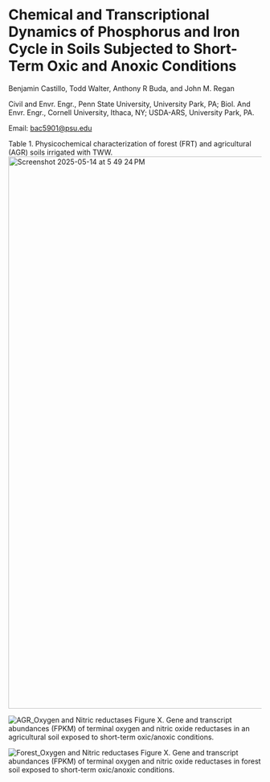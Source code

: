 # Chemical and Transcriptional Dynamics of Phosphorus and Iron Cycle in Soils Subjected to Short-Term Oxic and Anoxic Conditions #

Benjamin Castillo, Todd Walter, Anthony R Buda, and John M. Regan
 
Civil and Envr. Engr., Penn State University, University Park, PA; Biol. And Envr. Engr., Cornell University, Ithaca, NY; USDA-ARS, University Park, PA.

Email: bac5901@psu.edu


Table 1. Physicochemical characterization of forest (FRT) and agricultural (AGR) soils irrigated with TWW.
<img width="1098" alt="Screenshot 2025-05-14 at 5 49 24 PM" src="https://github.com/user-attachments/assets/38e70dea-7e20-4595-9344-f8603d9bd8c4" />


![AGR_Oxygen and Nitric reductases](https://github.com/user-attachments/assets/8bc1ee40-6814-4ab7-bd94-4ffd2ea524ff)
Figure X. Gene and transcript abundances (FPKM) of terminal oxygen and nitric oxide reductases in an agricultural soil exposed to short-term oxic/anoxic conditions.



![Forest_Oxygen and Nitric reductases](https://github.com/user-attachments/assets/2c162bb3-34a3-4e86-affc-c690e6d06cda)
Figure X. Gene and transcript abundances (FPKM) of terminal oxygen and nitric oxide reductases in forest soil exposed to short-term oxic/anoxic conditions.
